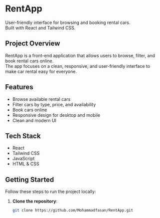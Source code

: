 # RentApp

User-friendly interface for browsing and booking rental cars.  
Built with React and Tailwind CSS.

## Project Overview

RentApp is a front-end application that allows users to browse, filter, and book rental cars online.  
The app focuses on a clean, responsive, and user-friendly interface to make car rental easy for everyone.

## Features

- Browse available rental cars
- Filter cars by type, price, and availability
- Book cars online
- Responsive design for desktop and mobile
- Clean and modern UI

## Tech Stack

- React
- Tailwind CSS
- JavaScript
- HTML & CSS

## Getting Started

Follow these steps to run the project locally:

1. **Clone the repository**:
   ```bash
   git clone https://github.com/Mohammadfasan/RentApp.git
